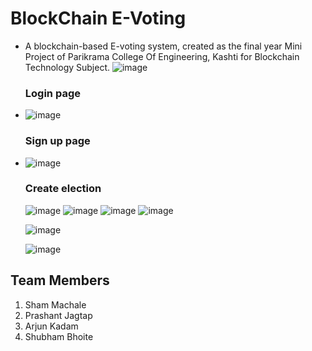 # BlockChain E-Voting

- A blockchain-based E-voting system, created as the final year Mini Project of Parikrama College Of Engineering, Kashti for Blockchain Technology Subject.
![image](https://github.com/ThatFourPeoples/E-VotingProject-BCT/assets/93985255/d4b74f29-3a42-4179-8aa9-b7c402c3d93d)

  ### Login page
- ![image](https://github.com/ThatFourPeoples/E-VotingProject-BCT/assets/93985255/83469ffa-6b86-4b9c-b99d-03b2fe065337)
  ### Sign up page
- ![image](https://github.com/ThatFourPeoples/E-VotingProject-BCT/assets/93985255/22a72490-ea4b-4e76-abb2-1d918eef9e4c)
  ### Create election
  ![image](https://github.com/ThatFourPeoples/E-VotingProject-BCT/assets/93985255/19f04b51-9750-42fb-a5e2-9f7f59d27b3a)
  ![image](https://github.com/ThatFourPeoples/E-VotingProject-BCT/assets/93985255/5624432a-9741-4642-b055-bb4fa78a780e)
  ![image](https://github.com/ThatFourPeoples/E-VotingProject-BCT/assets/93985255/f5c270b3-aa55-4746-abec-413d4fef02d8)
  ![image](https://github.com/ThatFourPeoples/E-VotingProject-BCT/assets/93985255/5c899c6c-3fb8-4b1e-8e6a-17631b02325d)

  ![image](https://github.com/ThatFourPeoples/E-VotingProject-BCT/assets/93985255/4b20d602-b291-4bd2-a626-0326bcbb757e)

  ![image](https://github.com/ThatFourPeoples/E-VotingProject-BCT/assets/93985255/7572e369-139d-4aa6-88c3-2982e68e09d0)

## Team Members
1. Sham Machale
2. Prashant Jagtap
3. Arjun Kadam
4. Shubham Bhoite
